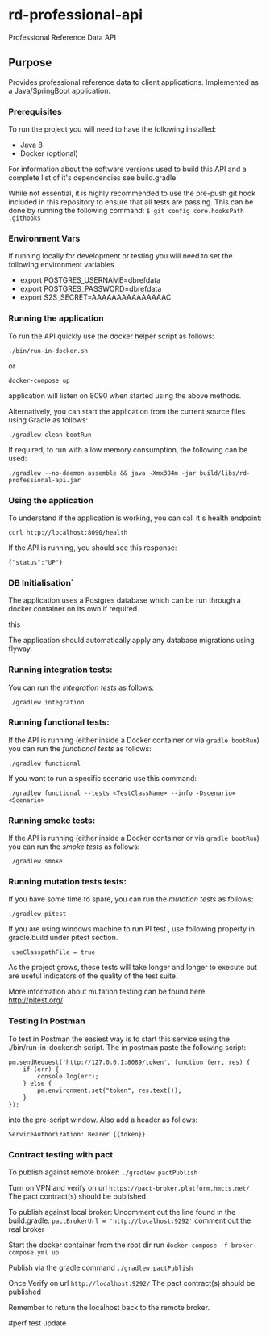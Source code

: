 # rd-professional-api

Professional Reference Data API

## Purpose

Provides professional reference data to client applications.  Implemented as a Java/SpringBoot application.

### Prerequisites

To run the project you will need to have the following installed:

* Java 8
* Docker (optional)

For information about the software versions used to build this API and a complete list of it's dependencies see build.gradle

While not essential, it is highly recommended to use the pre-push git hook included in this repository to ensure that all tests are passing. This can be done by running the following command:
`$ git config core.hooksPath .githooks`

### Environment Vars

If running locally for development or testing you will need to set the following environment variables

* export POSTGRES_USERNAME=dbrefdata
* export POSTGRES_PASSWORD=dbrefdata
* export S2S_SECRET=AAAAAAAAAAAAAAAC

### Running the application

To run the API quickly use the docker helper script as follows:

```
./bin/run-in-docker.sh
```

or

```
docker-compose up
```

application will listen on 8090 when started using the above methods.


Alternatively, you can start the application from the current source files using Gradle as follows:

```
./gradlew clean bootRun
```

If required, to run with a low memory consumption, the following can be used:

```
./gradlew --no-daemon assemble && java -Xmx384m -jar build/libs/rd-professional-api.jar
```

### Using the application

To understand if the application is working, you can call it's health endpoint:

```
curl http://localhost:8090/health
```

If the API is running, you should see this response:

```
{"status":"UP"}
```

### DB Initialisation˙

The application uses a Postgres database which can be run through a docker container on its own if required.

this

The application should automatically apply any database migrations using flyway.

### Running integration tests:


You can run the *integration tests* as follows:

```
./gradlew integration
```

### Running functional tests:

If the API is running (either inside a Docker container or via `gradle bootRun`) you can run the *functional tests* as follows:

```
./gradlew functional
```

If you want to run a specific scenario use this command:

```
./gradlew functional --tests <TestClassName> --info -Dscenario=<Scenario>
```

### Running smoke tests:

If the API is running (either inside a Docker container or via `gradle bootRun`) you can run the *smoke tests* as follows:

```
./gradlew smoke
```

### Running mutation tests tests:

If you have some time to spare, you can run the *mutation tests* as follows:

```
./gradlew pitest
 ```
If you are using windows machine to run PI test , use following property in gradle.build under pitest section.
```
 useClasspathFile = true
```


As the project grows, these tests will take longer and longer to execute but are useful indicators of the quality of the test suite.

More information about mutation testing can be found here:
http://pitest.org/ 



### Testing in Postman

To test in Postman the easiest way is to start this service using the ./bin/run-in-docker.sh script.  The in postman paste the following script:

```
pm.sendRequest('http://127.0.0.1:8089/token', function (err, res) {
    if (err) {
        console.log(err);
    } else {
        pm.environment.set("token", res.text());
    }
});
```
into the pre-script window.  Also add a header as follows:

```
ServiceAuthorization: Bearer {{token}}
```

### Contract testing with pact

To publish against remote broker:
`./gradlew pactPublish`

Turn on VPN and verify on url `https://pact-broker.platform.hmcts.net/`
The pact contract(s) should be published


To publish against local broker:
Uncomment out the line found in the build.gradle:
`pactBrokerUrl = 'http://localhost:9292'`
comment out the real broker

Start the docker container from the root dir run
`docker-compose -f broker-compose.yml up`

Publish via the gradle command
`./gradlew pactPublish`

Once Verify on url `http://localhost:9292/`
The pact contract(s) should be published

Remember to return the localhost back to the remote broker.

#perf test update